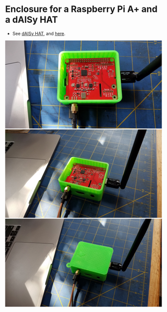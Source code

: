 # Enclosure for a Raspberry Pi A+ and a dAISy HAT
- See [dAISy HAT](https://shop.wegmatt.com/products/daisy-hat-ais-receiver), and [here](https://wegmatt.com/).

![01](./dAISy.HAT/01.jpg)
![02](./dAISy.HAT/02.jpg)
![03](./dAISy.HAT/03.jpg)
